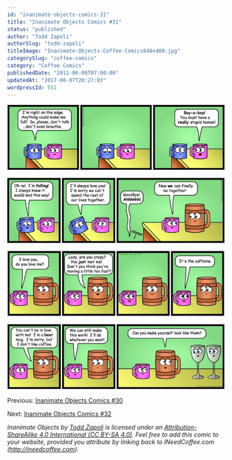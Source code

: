 ```yaml
---
id: "inanimate-objects-comics-31"
title: "Inanimate Objects Comics #31"
status: "published"
author: "Todd Zapoli"
authorSlug: "todd-zapoli"
titleImage: "Inanimate-Objects-Coffee-Comics640x400.jpg"
categorySlug: "coffee-comics"
category: "Coffee Comics"
publishedDate: "2011-06-09T07:00:00"
updatedAt: "2017-06-07T20:27:03"
wordpressId: 551
---
```


![](comic-mug-love-11.jpg)

![](comic-mug-love-2.jpg)

![](comic-mug-love-3.jpg)

![](comic-mug-love-4.jpg)

Previous: [Inanimate Objects Comics #30](http://ineedcoffee.com/inanimate-objects-comics-30/)

Next: [Inanimate Objects Comics #32](http://ineedcoffee.com/inanimate-objects-comics-32/)

*Inanimate Objects by [Todd Zapoli](http://ineedcoffee.com/) is licensed under an [Attribution-ShareAlike 4.0 International (CC BY-SA 4.0)](https://creativecommons.org/licenses/by-sa/4.0/). Feel free to add this comic to your website, provided you attribute by linking back to INeedCoffee.com (http://ineedcoffee.com).*